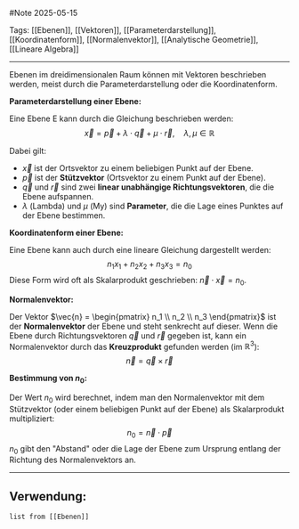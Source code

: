 #Note
2025-05-15

Tags: [[Ebenen]], [[Vektoren]], [[Parameterdarstellung]], [[Koordinatenform]], [[Normalenvektor]], [[Analytische Geometrie]], [[Lineare Algebra]]

---

Ebenen im dreidimensionalen Raum können mit Vektoren beschrieben werden, meist durch die Parameterdarstellung oder die Koordinatenform.

**Parameterdarstellung einer Ebene:**

Eine Ebene E kann durch die Gleichung beschrieben werden:
$$\vec{x} = \vec{p} + \lambda \cdot \vec{q} + \mu \cdot \vec{r}, \quad \lambda, \mu \in \mathbb{R}$$

Dabei gilt:
* $\vec{x}$ ist der Ortsvektor zu einem beliebigen Punkt auf der Ebene.
* $\vec{p}$ ist der **Stützvektor** (Ortsvektor zu einem Punkt auf der Ebene).
* $\vec{q}$ und $\vec{r}$ sind zwei **linear unabhängige Richtungsvektoren**, die die Ebene aufspannen.
* $\lambda$ (Lambda) und $\mu$ (My) sind **Parameter**, die die Lage eines Punktes auf der Ebene bestimmen.

**Koordinatenform einer Ebene:**

Eine Ebene kann auch durch eine lineare Gleichung dargestellt werden:
$$n_1 x_1 + n_2 x_2 + n_3 x_3 = n_0$$
Diese Form wird oft als Skalarprodukt geschrieben: $\vec{n} \cdot \vec{x} = n_0$.

**Normalenvektor:**

Der Vektor $\vec{n} = \begin{pmatrix} n_1 \\ n_2 \\ n_3 \end{pmatrix}$ ist der **Normalenvektor** der Ebene und steht senkrecht auf dieser. Wenn die Ebene durch Richtungsvektoren $\vec{q}$ und $\vec{r}$ gegeben ist, kann ein Normalenvektor durch das **Kreuzprodukt** gefunden werden (im $\mathbb{R}^3$):
$$\vec{n} = \vec{q} \times \vec{r}$$

**Bestimmung von $n_0$:**

Der Wert $n_0$ wird berechnet, indem man den Normalenvektor mit dem Stützvektor (oder einem beliebigen Punkt auf der Ebene) als Skalarprodukt multipliziert:
$$n_0 = \vec{n} \cdot \vec{p}$$
$n_0$ gibt den "Abstand" oder die Lage der Ebene zum Ursprung entlang der Richtung des Normalenvektors an.

---

## Verwendung:

```dataview
list from [[Ebenen]]
```
